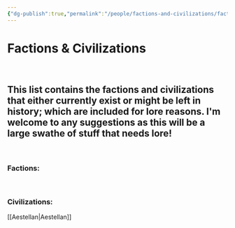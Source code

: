 ```yaml
---
{"dg-publish":true,"permalink":"/people/factions-and-civilizations/factions-and-civilizations/","pinned":true,"tags":["masterlist"],"dgHomeLink":true,"dgShowLocalGraph":true,"dgShowFileTree":true}
---
```


# Factions & Civilizations
<br>

## This list contains the factions and civilizations that either currently exist or might be left in history; which are included for lore reasons. I'm welcome to any suggestions as this will be a large swathe of stuff that needs lore!
<br>

### Factions:

<br>

### Civilizations:

[[Aestellan\|Aestellan]]

<br>
